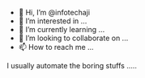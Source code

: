 - 👋 Hi, I’m @infotechaji
- 👀 I’m interested in ...
- 🌱 I’m currently learning ...
- 💞️ I’m looking to collaborate on ...
- 📫 How to reach me ...

<!---
infotechaji/infotechaji is a ✨ special ✨ repository because its `README.md` (this file) appears on your GitHub profile.
You can click the Preview link to take a look at your changes.
--->


I usually automate the boring stuffs .....

